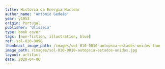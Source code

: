 ```yaml
---
title: História da Energia Nuclear
author_name: 'António Gedeão'
year: y1953
origin: Portugal
publisher: 'Ulisseia'
type: book cover
tags: [non-fiction, illustration, blue]
ref: sol-010-0098
thumbnail_image_path: /images/sol-010-0010-autopsia-estados-unidos-thumbnail.jpg
image_path: /images/sol-010-0010-autopsia-estados-unidos.jpg
layout: artifact
date: 2020-04-06
---
```

